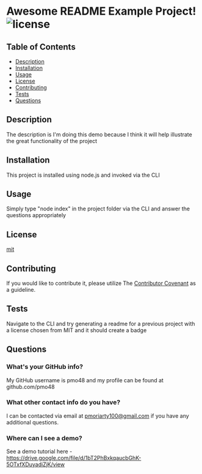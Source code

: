 # Awesome README Example Project! ![license](https://img.shields.io/github/license/pmo48/readme-generator)
    
## Table of Contents

  - [Description](#description)
  - [Installation](#installation)
  - [Usage](#usage)
  - [License](#license)
  - [Contributing](#tests)
  - [Tests](#tests)
  - [Questions](#questions)
    
## Description
    
The description is I'm doing this demo because I think it will help illustrate the great functionality of the project
    
## Installation
    
This project is installed using node.js and invoked via the CLI
    
## Usage
    
Simply type "node index" in the project folder via the CLI and answer the questions appropriately
    
## License

[mit](https://choosealicense.com/licenses/mit/)
    
## Contributing
    
If you would like to contribute it, please utilize The [Contributor Covenant](https://www.contributor-covenant.org/) as a guideline.
    
## Tests
    
Navigate to the CLI and try generating a readme for a previous project with a license chosen from MIT and it should create a badge
    
## Questions
    
### What's your GitHub info?
    
My GitHub username is pmo48 and my profile can be found at github.com/pmo48
    
### What other contact info do you have?
    
I can be contacted via email at pmoriarty100@gmail.com if you have any additional questions.

### Where can I see a demo?

See a demo tutorial here - https://drive.google.com/file/d/1bT2PhBxkqaucbGhK-5OTxfXDuyadiZjK/view
    